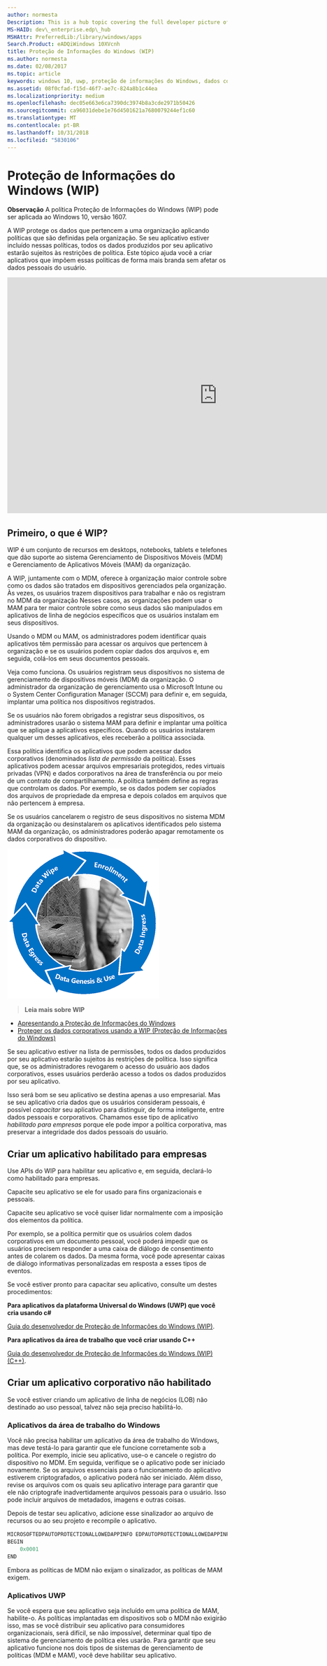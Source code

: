 ```yaml
---
author: normesta
Description: This is a hub topic covering the full developer picture of how Windows Information Protection (WIP) relates to files, buffers, clipboard, networking, background tasks, and data protection under lock.
MS-HAID: dev\_enterprise.edp\_hub
MSHAttr: PreferredLib:/library/windows/apps
Search.Product: eADQiWindows 10XVcnh
title: Proteção de Informações do Windows (WIP)
ms.author: normesta
ms.date: 02/08/2017
ms.topic: article
keywords: windows 10, uwp, proteção de informações do Windows, dados corporativos, proteção de dados corporativos, edp, aplicativos habilitados
ms.assetid: 08f0cfad-f15d-46f7-ae7c-824a8b1c44ea
ms.localizationpriority: medium
ms.openlocfilehash: dec05e663e6ca7390dc3974b8a3cde2971b50426
ms.sourcegitcommit: ca96031debe1e76d4501621a7680079244ef1c60
ms.translationtype: MT
ms.contentlocale: pt-BR
ms.lasthandoff: 10/31/2018
ms.locfileid: "5830106"
---
```

# <a name="windows-information-protection-wip"></a>Proteção de Informações do Windows (WIP)

__Observação__ A política Proteção de Informações do Windows (WIP) pode ser aplicada ao Windows 10, versão 1607.

A WIP protege os dados que pertencem a uma organização aplicando políticas que são definidas pela organização. Se seu aplicativo estiver incluído nessas políticas, todos os dados produzidos por seu aplicativo estarão sujeitos às restrições de política. Este tópico ajuda você a criar aplicativos que impõem essas políticas de forma mais branda sem afetar os dados pessoais do usuário.
<iframe src="https://channel9.msdn.com/Blogs/Windows-Development-for-the-Enterprise/Securing-Enterprise-Data-with-Windows-Information-Protection/player" width="960" height="540" allowFullScreen frameBorder="0"></iframe>

## <a name="first-what-is-wip"></a>Primeiro, o que é WIP?

WIP é um conjunto de recursos em desktops, notebooks, tablets e telefones que dão suporte ao sistema Gerenciamento de Dispositivos Móveis (MDM) e Gerenciamento de Aplicativos Móveis (MAM) da organização.

A WIP, juntamente com o MDM, oferece à organização maior controle sobre como os dados são tratados em dispositivos gerenciados pela organização. Às vezes, os usuários trazem dispositivos para trabalhar e não os registram no MDM da organização  Nesses casos, as organizações podem usar o MAM para ter maior controle sobre como seus dados são manipulados em aplicativos de linha de negócios específicos que os usuários instalam em seus dispositivos.

Usando o MDM ou MAM, os administradores podem identificar quais aplicativos têm permissão para acessar os arquivos que pertencem à organização e se os usuários podem copiar dados dos arquivos e, em seguida, colá-los em seus documentos pessoais.

Veja como funciona. Os usuários registram seus dispositivos no sistema de gerenciamento de dispositivos móveis (MDM) da organização. O administrador da organização de gerenciamento usa o Microsoft Intune ou o System Center Configuration Manager (SCCM) para definir e, em seguida, implantar uma política nos dispositivos registrados.

Se os usuários não forem obrigados a registrar seus dispositivos, os administradores usarão o sistema MAM para definir e implantar uma política que se aplique a aplicativos específicos. Quando os usuários instalarem qualquer um desses aplicativos, eles receberão a política associada.

Essa política identifica os aplicativos que podem acessar dados corporativos (denominados *lista de permissão* da política). Esses aplicativos podem acessar arquivos empresariais protegidos, redes virtuais privadas (VPN) e dados corporativos na área de transferência ou por meio de um contrato de compartilhamento. A política também define as regras que controlam os dados. Por exemplo, se os dados podem ser copiados dos arquivos de propriedade da empresa e depois colados em arquivos que não pertencem à empresa.

Se os usuários cancelarem o registro de seus dispositivos no sistema MDM da organização ou desinstalarem os aplicativos identificados pelo sistema MAM da organização, os administradores poderão apagar remotamente os dados corporativos do dispositivo.

![Ciclo de vida do Wip](images/wip-lifecycle.png)

> **Leia mais sobre WIP** <br>
* [Apresentando a Proteção de Informações do Windows](https://blogs.technet.microsoft.com/windowsitpro/2016/06/29/introducing-windows-information-protection/)
* [Proteger os dados corporativos usando a WIP (Proteção de Informações do Windows)](https://technet.microsoft.com/library/dn985838(v=vs.85).aspx)

Se seu aplicativo estiver na lista de permissões, todos os dados produzidos por seu aplicativo estarão sujeitos às restrições de política. Isso significa que, se os administradores revogarem o acesso do usuário aos dados corporativos, esses usuários perderão acesso a todos os dados produzidos por seu aplicativo.

Isso será bom se seu aplicativo se destina apenas a uso empresarial. Mas se seu aplicativo cria dados que os usuários consideram pessoais, é possível *capacitar* seu aplicativo para distinguir, de forma inteligente, entre dados pessoais e corporativos. Chamamos esse tipo de aplicativo *habilitado para empresas* porque ele pode impor a política corporativa, mas preservar a integridade dos dados pessoais do usuário.

## <a name="create-an-enterprise-enlightened-app"></a>Criar um aplicativo habilitado para empresas

Use APIs do WIP para habilitar seu aplicativo e, em seguida, declará-lo como habilitado para empresas.

Capacite seu aplicativo se ele for usado para fins organizacionais e pessoais.

Capacite seu aplicativo se você quiser lidar normalmente com a imposição dos elementos da política.

Por exemplo, se a política permitir que os usuários colem dados corporativos em um documento pessoal, você poderá impedir que os usuários precisem responder a uma caixa de diálogo de consentimento antes de colarem os dados. Da mesma forma, você pode apresentar caixas de diálogo informativas personalizadas em resposta a esses tipos de eventos.

Se você estiver pronto para capacitar seu aplicativo, consulte um destes procedimentos:

**Para aplicativos da plataforma Universal do Windows (UWP) que você cria usando c#**

[Guia do desenvolvedor de Proteção de Informações do Windows (WIP)](wip-dev-guide.md).

**Para aplicativos da área de trabalho que você criar usando C++**

[Guia do desenvolvedor de Proteção de Informações do Windows (WIP) (C++)](http://go.microsoft.com/fwlink/?LinkId=822192).


## <a name="create-non-enlightened-enterprise-app"></a>Criar um aplicativo corporativo não habilitado

Se você estiver criando um aplicativo de linha de negócios (LOB) não destinado ao uso pessoal, talvez não seja preciso habilitá-lo.

### <a name="windows-desktop-apps"></a>Aplicativos da área de trabalho do Windows
Você não precisa habilitar um aplicativo da área de trabalho do Windows, mas deve testá-lo para garantir que ele funcione corretamente sob a política. Por exemplo, inicie seu aplicativo, use-o e cancele o registro do dispositivo no MDM. Em seguida, verifique se o aplicativo pode ser iniciado novamente. Se os arquivos essenciais para o funcionamento do aplicativo estiverem criptografados, o aplicativo poderá não ser iniciado. Além disso, revise os arquivos com os quais seu aplicativo interage para garantir que ele não criptografe inadvertidamente arquivos pessoais para o usuário. Isso pode incluir arquivos de metadados, imagens e outras coisas.

Depois de testar seu aplicativo, adicione esse sinalizador ao arquivo de recursos ou ao seu projeto e recompile o aplicativo.

```cpp
MICROSOFTEDPAUTOPROTECTIONALLOWEDAPPINFO EDPAUTOPROTECTIONALLOWEDAPPINFOID
BEGIN
    0x0001
END
```
Embora as políticas de MDM não exijam o sinalizador, as políticas de MAM exigem.

### <a name="uwp-apps"></a>Aplicativos UWP

Se você espera que seu aplicativo seja incluído em uma política de MAM, habilite-o. As políticas implantadas em dispositivos sob o MDM não exigirão isso, mas se você distribuir seu aplicativo para consumidores organizacionais, será difícil, se não impossível, determinar qual tipo de sistema de gerenciamento de política eles usarão. Para garantir que seu aplicativo funcione nos dois tipos de sistemas de gerenciamento de políticas (MDM e MAM), você deve habilitar seu aplicativo.






 
